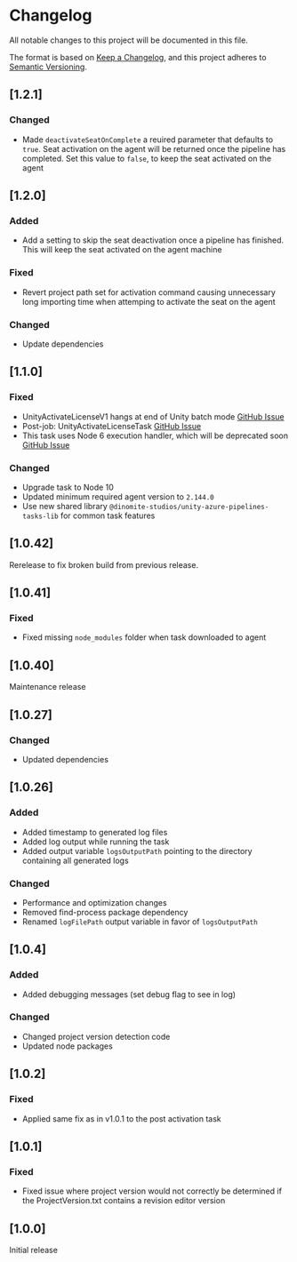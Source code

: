# Changelog

All notable changes to this project will be documented in this file.

The format is based on [Keep a Changelog](https://keepachangelog.com/en/1.0.0/),
and this project adheres to [Semantic Versioning](https://semver.org/spec/v2.0.0.html).

## [1.2.1]

### Changed

- Made `deactivateSeatOnComplete` a reuired parameter that defaults to `true`. Seat activation on the agent will be returned once the pipeline has completed. Set this value to `false`, to keep the seat activated on the agent

## [1.2.0]

### Added

- Add a setting to skip the seat deactivation once a pipeline has finished. This will keep the seat activated on the agent machine

### Fixed

- Revert project path set for activation command causing unnecessary long importing time when attemping to activate the seat on the agent

### Changed

- Update dependencies

## [1.1.0]

### Fixed

- UnityActivateLicenseV1 hangs at end of Unity batch mode [GitHub Issue](https://github.com/Dinomite-Studios/unity-azure-pipelines-tasks/issues/200)
- Post-job: UnityActivateLicenseTask [GitHub Issue](https://github.com/Dinomite-Studios/unity-azure-pipelines-tasks/issues/194)
- This task uses Node 6 execution handler, which will be deprecated soon [GitHub Issue](https://github.com/Dinomite-Studios/unity-azure-pipelines-tasks/issues/190)

### Changed

- Upgrade task to Node 10
- Updated minimum required agent version to `2.144.0`
- Use new shared library `@dinomite-studios/unity-azure-pipelines-tasks-lib` for common task features

## [1.0.42]

Rerelease to fix broken build from previous release.

## [1.0.41]

### Fixed

- Fixed missing `node_modules` folder when task downloaded to agent

## [1.0.40]

Maintenance release

## [1.0.27]

### Changed

- Updated dependencies

## [1.0.26]

### Added

- Added timestamp to generated log files
- Added log output while running the task
- Added output variable `logsOutputPath` pointing to the directory containing all generated logs

### Changed

- Performance and optimization changes
- Removed find-process package dependency
- Renamed `logFilePath` output variable in favor of `logsOutputPath`

## [1.0.4]

### Added

- Added debugging messages (set debug flag to see in log)

### Changed

- Changed project version detection code
- Updated node packages

## [1.0.2]

### Fixed

- Applied same fix as in v1.0.1 to the post activation task

## [1.0.1]

### Fixed

- Fixed issue where project version would not correctly be determined if the ProjectVersion.txt contains a revision editor version

## [1.0.0]

Initial release